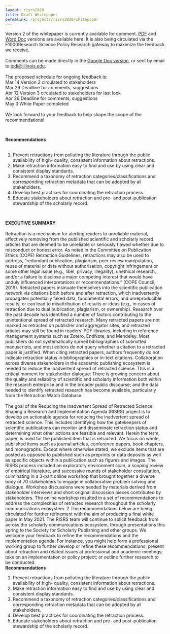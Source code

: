 ```yaml
---
layout: risrs2020
title: Draft Whitepaper
permalink: /projects/risrs2020/whitepaper
---
```

Version 2 of the whitepaper is currently available for comment. [PDF](https://github.com/infoqualitylab/website/blob/gh-pages/images/risrs2020/risrs-draft-v2.pdf) and [Word Doc](https://github.com/infoqualitylab/website/blob/gh-pages/images/risrs2020/risrs-draft-v2.docx) versions are available here. It is also being circulated via the F1000Research Science Policy Research gateway to maximize the feedback we receive.  <br/>
 <br/>
Comments can be made directly in the [Google Doc version](https://docs.google.com/document/d/1wzwPCnQqgWFurxT1thRmmzYo32ePF1cqDc3_zE7iTr4/edit?ouid=102626021933915923776&usp=docs_home&ths=true), or sent by email to jodi@illinois.edu.  <br/>
 <br/>
The proposed schedule for ongoing feedback is: <br/>
Mar 14 Version 2 circulated to stakeholders <br/>
Mar 29 Deadline for comments, suggestions <br/>
Apr 12 Version 3 circulated to stakeholders for last look  <br/>
Apr 26 Deadline for comments, suggestions <br/>
May 3 White Paper completed <br/>
 <br/>
We look forward to your feedback to help shape the scope of the recommendations! <br/>

 <br/>

**Recommendations** <br/>
 <br/>
1. Prevent retractions from polluting the literature through the public availability of high- quality, consistent information about retractions.
2. Make retraction information easy to find and use by using clear and consistent display standards.
3. Recommend a taxonomy of retraction categories/classifications and corresponding retraction metadata that can be adopted by all stakeholders.
4. Develop best practices for coordinating the retraction process.
5. Educate stakeholders about retraction and pre- and post-publication stewardship of the scholarly record.

 <br/>
 
**EXECUTIVE SUMMARY** <br/>
 <br/>
Retraction is a mechanism for alerting readers to unreliable material,
effectively removing from the published scientific and scholarly record
articles that are deemed to be unreliable or seriously flawed whether
due to misconduct or honest error. As noted in the Committee on
Publication Ethics (COPE) Retraction Guidelines, retractions may also be
used to address, “redundant publication, plagiarism, peer review
manipulation, reuse of material or data without authorisation, copyright
infringement or some other legal issue (e.g., libel, privacy,
illegality), unethical research, and/or a failure to disclose a major
competing interest that would have unduly influenced interpretations or
recommendations.” (COPE Council, 2019). Retracted papers insinuate
themselves into the scientific publication network via citations both
before and after retraction, which inadvertently propagates potentially
faked data, fundamental errors, and unreproducible results, or can lead
to misattribution of results or ideas (e.g., in cases of retraction due
to dual publication, plagiarism, or ownership). Research over the past
decade has identified a number of factors contributing to the
unintentional spread of retracted research. Many retracted papers are
not marked as retracted on publisher and aggregator sites, and retracted
articles may still be found in readers’ PDF libraries, including in
reference management systems such as Zotero, EndNote, and Mendeley. Most
publishers do not systematically surveil bibliographies of submitted
manuscripts, and most editors do not query whether a citation to a
retracted paper is justified. When citing retracted papers, authors
frequently do not indicate retraction status in bibliographies or
in-text citations. Collaboration across diverse stakeholders in the
academic publishing ecosystem is needed to reduce the inadvertent spread
of retracted science. This is a critical moment for stakeholder
dialogue: There is growing concern about the quality and reliability of
scientific and scholarly information both within the research enterprise
and in the broader public discourse; and the data needed to identify
retracted research has become available, particularly from the
Retraction Watch Database. 
 <br/> <br/>
The goal of the Reducing the Inadvertent
Spread of Retracted Science: Shaping a Research and Implementation
Agenda (RISRS) project is to develop an actionable agenda for reducing
the inadvertent spread of retracted science. This includes identifying
how the gatekeepers of scientific publications can monitor and
disseminate retraction status and determining what other actions are
feasible and relevant. Herein the term, paper, is used for the published
item that is retracted. We focus on whole, published items such as
journal articles, conference papers, book chapters, and monographs.
Except where otherwise stated, we exclude items that are posted as
opposed to published such as preprints or data deposits as well as
specific objects within a publication such as figures and images. The
RISRS process included an exploratory environment scan, a scoping review
of empirical literature, and successive rounds of stakeholder
consultation, culminating in a 3-part online workshop that brought
together a diverse body of 70 stakeholders to engage in collaborative
problem solving and dialogue. Workshop discussions were seeded by
materials derived from stakeholder interviews and short original
discussion pieces contributed by stakeholders. The online workshop
resulted in a set of recommendations to address the complexities of
retracted research throughout the scholarly communications ecosystem. 2
The recommendations below are being circulated for further refinement
with the aim of producing a final white paper in May 2021. The RISRS
team will continue to solicit feedback from across the scholarly
communications ecosystem, through presentations this spring to the
Society for Scholarly Publishing and other groups. We welcome your
feedback to refine the recommendations and the implementation agenda.
For instance, you might help form a professional working group to
further develop or refine these recommendations; present about
retraction and related issues at professional and academic meetings;
take on an implementation or policy project; or outline further research
to be conducted.
 <br/>
**Recommendations**
1. Prevent retractions from polluting the literature through the public availability of high- quality, consistent information about retractions.
2. Make retraction information easy to find and use by using clear and consistent display standards.
3. Recommend a taxonomy of retraction categories/classifications and corresponding retraction metadata that can be adopted by all stakeholders.
4. Develop best practices for coordinating the retraction process.
5. Educate stakeholders about retraction and pre- and post-publication stewardship of the scholarly record.
